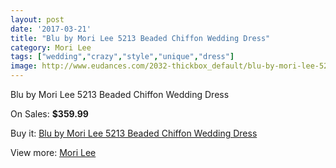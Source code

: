 ```yaml
---
layout: post
date: '2017-03-21'
title: "Blu by Mori Lee 5213 Beaded Chiffon Wedding Dress"
category: Mori Lee
tags: ["wedding","crazy","style","unique","dress"]
image: http://www.eudances.com/2032-thickbox_default/blu-by-mori-lee-5213-beaded-chiffon-wedding-dress.jpg
---
```

Blu by Mori Lee 5213 Beaded Chiffon Wedding Dress

On Sales: **$359.99**
<a href="https://www.eudances.com/en/mori-lee/691-blu-by-mori-lee-5213-beaded-chiffon-wedding-dress.html"><amp-img layout="responsive" width="600" height="600" src="//www.eudances.com/2032-thickbox_default/blu-by-mori-lee-5213-beaded-chiffon-wedding-dress.jpg" alt="Blu by Mori Lee 5213 Beaded Chiffon Wedding Dress 0" /></a>
<a href="https://www.eudances.com/en/mori-lee/691-blu-by-mori-lee-5213-beaded-chiffon-wedding-dress.html"><amp-img layout="responsive" width="600" height="600" src="//www.eudances.com/2035-thickbox_default/blu-by-mori-lee-5213-beaded-chiffon-wedding-dress.jpg" alt="Blu by Mori Lee 5213 Beaded Chiffon Wedding Dress 1" /></a>
<a href="https://www.eudances.com/en/mori-lee/691-blu-by-mori-lee-5213-beaded-chiffon-wedding-dress.html"><amp-img layout="responsive" width="600" height="600" src="//www.eudances.com/2034-thickbox_default/blu-by-mori-lee-5213-beaded-chiffon-wedding-dress.jpg" alt="Blu by Mori Lee 5213 Beaded Chiffon Wedding Dress 2" /></a>
<a href="https://www.eudances.com/en/mori-lee/691-blu-by-mori-lee-5213-beaded-chiffon-wedding-dress.html"><amp-img layout="responsive" width="600" height="600" src="//www.eudances.com/2033-thickbox_default/blu-by-mori-lee-5213-beaded-chiffon-wedding-dress.jpg" alt="Blu by Mori Lee 5213 Beaded Chiffon Wedding Dress 3" /></a>

Buy it: [Blu by Mori Lee 5213 Beaded Chiffon Wedding Dress](https://www.eudances.com/en/mori-lee/691-blu-by-mori-lee-5213-beaded-chiffon-wedding-dress.html "Blu by Mori Lee 5213 Beaded Chiffon Wedding Dress")

View more: [Mori Lee](https://www.eudances.com/en/9-mori-lee "Mori Lee")